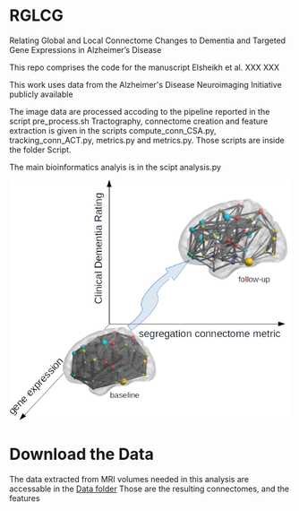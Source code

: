 # RGLCG
Relating Global and Local Connectome Changes to Dementia and Targeted Gene Expressions in Alzheimer’s Disease

This repo comprises the code for the manuscript Elsheikh et al. XXX XXX 

This work uses data from the Alzheimer's Disease Neuroimaging Initiative publicly available

The image data are processed accoding to the pipeline reported in the script pre_process.sh Tractography, connectome creation and feature extraction is given in the scripts compute_conn_CSA.py, tracking_conn_ACT.py, metrics.py and metrics.py. Those scripts are inside the folder Script.

The main bioinformatics analyis is in the scipt analysis.py


![image](https://github.com/elssam/RGLCG/blob/master/radiogenomics2.png)

# Download the Data
The data extracted from MRI volumes  needed in this analysis are accessable in the [Data folder](https://github.com/elssam/RGLCG/tree/master/Data)
Those are the resulting connectomes, and the features
